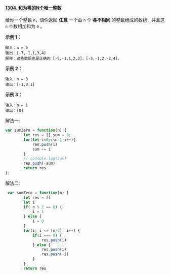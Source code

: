 #### [1304. 和为零的N个唯一整数](https://leetcode-cn.com/problems/find-n-unique-integers-sum-up-to-zero/)

给你一个整数 `n`，请你返回 **任意** 一个由 `n` 个 **各不相同** 的整数组成的数组，并且这 `n` 个数相加和为 `0` 。

**示例 1：**

```
输入：n = 5
输出：[-7,-1,1,3,4]
解释：这些数组也是正确的 [-5,-1,1,2,3]，[-3,-1,2,-2,4]。
```

**示例 2：**

```
输入：n = 3
输出：[-1,0,1]
```

**示例 3：**

```
输入：n = 1
输出：[0]
```

解法一:

```js
var sumZero = function(n) {
        let res = [],sum = 0;
        for(let i=0;i<n-1;i++){
            res.push(i)
            sum += i
        }
        // console.log(sum)
        res.push(-sum)
        return res
};
```

解法二:

```js
 var sumZero = function(n) {
        let res = []
        let i
        if( n % 2 == 0) {
            i = 1
        } else {
            i = 0
        }
        for(i; i <= (n/2); i++) {
            if(i === 0) {
                res.push(i)
            } else {
                res.push(i)
                res.push(-i)
            }
        }
        return res
```

